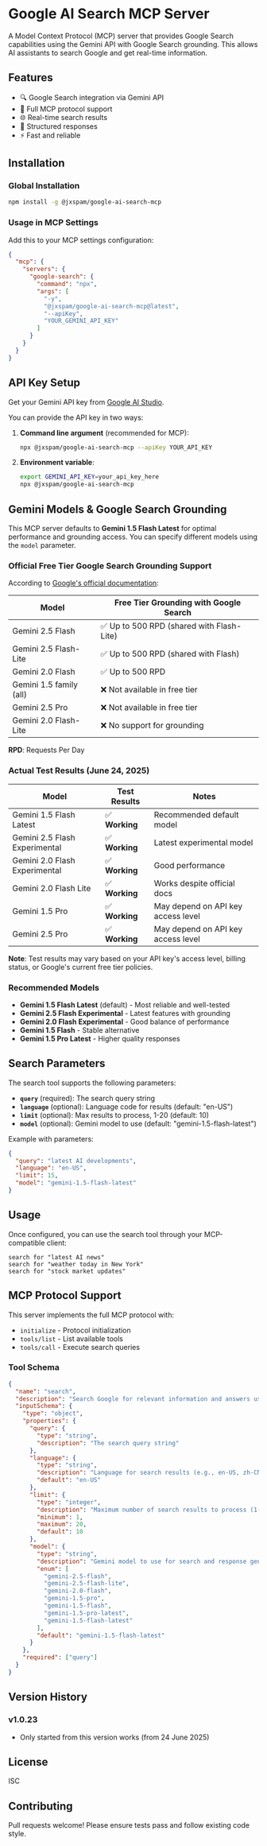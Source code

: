 # Google AI Search MCP Server

A Model Context Protocol (MCP) server that provides Google Search capabilities using the Gemini API with Google Search grounding. This allows AI assistants to search Google and get real-time information.

## Features

- 🔍 Google Search integration via Gemini API
- 🤖 Full MCP protocol support
- 🌐 Real-time search results
- 📝 Structured responses
- ⚡ Fast and reliable

## Installation

### Global Installation

```bash
npm install -g @jxspam/google-ai-search-mcp
```

### Usage in MCP Settings

Add this to your MCP settings configuration:

```json
{
  "mcp": {
    "servers": {
      "google-search": {
        "command": "npx",
        "args": [
          "-y",
          "@jxspam/google-ai-search-mcp@latest",
          "--apiKey",
          "YOUR_GEMINI_API_KEY"
        ]
      }
    }
  }
}
```

## API Key Setup

Get your Gemini API key from [Google AI Studio](https://makersuite.google.com/app/apikey).

You can provide the API key in two ways:

1. **Command line argument** (recommended for MCP):

   ```bash
   npx @jxspam/google-ai-search-mcp --apiKey YOUR_API_KEY
   ```

2. **Environment variable**:
   ```bash
   export GEMINI_API_KEY=your_api_key_here
   npx @jxspam/google-ai-search-mcp
   ```

## Gemini Models & Google Search Grounding

This MCP server defaults to **Gemini 1.5 Flash Latest** for optimal performance and grounding access. You can specify different models using the `model` parameter.

### Official Free Tier Google Search Grounding Support

According to [Google's official documentation](https://ai.google.dev/gemini-api/docs/pricing):

| Model                   | Free Tier Grounding with Google Search    |
| ----------------------- | ----------------------------------------- |
| Gemini 2.5 Flash        | ✅ Up to 500 RPD (shared with Flash-Lite) |
| Gemini 2.5 Flash-Lite   | ✅ Up to 500 RPD (shared with Flash)      |
| Gemini 2.0 Flash        | ✅ Up to 500 RPD                          |
| Gemini 1.5 family (all) | ❌ Not available in free tier             |
| Gemini 2.5 Pro          | ❌ Not available in free tier             |
| Gemini 2.0 Flash-Lite   | ❌ No support for grounding               |

**RPD**: Requests Per Day

### Actual Test Results (June 24, 2025)

| Model                         | Test Results   | Notes                              |
| ----------------------------- | -------------- | ---------------------------------- |
| Gemini 1.5 Flash Latest       | ✅ **Working** | Recommended default model          |
| Gemini 2.5 Flash Experimental | ✅ **Working** | Latest experimental model          |
| Gemini 2.0 Flash Experimental | ✅ **Working** | Good performance                   |
| Gemini 2.0 Flash Lite         | ✅ **Working** | Works despite official docs        |
| Gemini 1.5 Pro                | ✅ **Working** | May depend on API key access level |
| Gemini 2.5 Pro                | ✅ **Working** | May depend on API key access level |

**Note**: Test results may vary based on your API key's access level, billing status, or Google's current free tier policies.

### Recommended Models

- **Gemini 1.5 Flash Latest** (default) - Most reliable and well-tested
- **Gemini 2.5 Flash Experimental** - Latest features with grounding
- **Gemini 2.0 Flash Experimental** - Good balance of performance
- **Gemini 1.5 Flash** - Stable alternative
- **Gemini 1.5 Pro Latest** - Higher quality responses

## Search Parameters

The search tool supports the following parameters:

- **`query`** (required): The search query string
- **`language`** (optional): Language code for results (default: "en-US")
- **`limit`** (optional): Max results to process, 1-20 (default: 10)
- **`model`** (optional): Gemini model to use (default: "gemini-1.5-flash-latest")

Example with parameters:

```json
{
  "query": "latest AI developments",
  "language": "en-US",
  "limit": 15,
  "model": "gemini-1.5-flash-latest"
}
```

## Usage

Once configured, you can use the search tool through your MCP-compatible client:

```
search for "latest AI news"
search for "weather today in New York"
search for "stock market updates"
```

## MCP Protocol Support

This server implements the full MCP protocol with:

- `initialize` - Protocol initialization
- `tools/list` - List available tools
- `tools/call` - Execute search queries

### Tool Schema

```json
{
  "name": "search",
  "description": "Search Google for relevant information and answers using Gemini AI",
  "inputSchema": {
    "type": "object",
    "properties": {
      "query": {
        "type": "string",
        "description": "The search query string"
      },
      "language": {
        "type": "string",
        "description": "Language for search results (e.g., en-US, zh-CN, es-ES, fr-FR, de-DE, ja-JP, ko-KR, pt-BR, it-IT, ru-RU, ar-SA, hi-IN, th-TH, vi-VN, nl-NL, sv-SE, no-NO, da-DK, fi-FI, pl-PL, tr-TR, he-IL, fa-IR, uk-UA, cs-CZ, sk-SK, hu-HU, ro-RO, bg-BG, hr-HR, sl-SI, et-EE, lv-LV, lt-LT, mt-MT, ga-IE, cy-GB, is-IS, mk-MK, sq-AL, sr-RS, bs-BA, me-ME, az-AZ, kk-KZ, ky-KG, uz-UZ, tg-TJ, mn-MN, my-MM, km-KH, lo-LA, si-LK, ne-NP, bn-BD, ta-LK, ml-IN, te-IN, kn-IN, gu-IN, pa-IN, or-IN, as-IN, mr-IN, sa-IN, kok-IN, mni-IN, sd-IN, mai-IN, bho-IN, ks-IN, ur-PK, ps-AF, fa-AF, uz-AF, tk-TM, ky-CN, ug-CN, bo-CN, ii-CN, za-CN, yo-NG, ig-NG, ha-NG, ff-SN, wo-SN, sw-KE, so-SO, am-ET, ti-ET, om-ET, rw-RW, rn-BI, lg-UG, ak-GH, tw-GH, ee-GH, bm-ML, dyo-SN, ses-ML, sg-CF, ln-CD, kg-CD, lua-CD, zu-ZA, xh-ZA, af-ZA, nso-ZA, tn-ZA, st-ZA, ts-ZA, ss-ZA, ve-ZA, nr-ZA)",
        "default": "en-US"
      },
      "limit": {
        "type": "integer",
        "description": "Maximum number of search results to process (1-20)",
        "minimum": 1,
        "maximum": 20,
        "default": 10
      },
      "model": {
        "type": "string",
        "description": "Gemini model to use for search and response generation",
        "enum": [
          "gemini-2.5-flash",
          "gemini-2.5-flash-lite",
          "gemini-2.0-flash",
          "gemini-1.5-pro",
          "gemini-1.5-flash",
          "gemini-1.5-pro-latest",
          "gemini-1.5-flash-latest"
        ],
        "default": "gemini-1.5-flash-latest"
      }
    },
    "required": ["query"]
  }
}
```

## Version History

### v1.0.23

- Only started from this version works (from 24 June 2025)

## License

ISC

## Contributing

Pull requests welcome! Please ensure tests pass and follow existing code style.
